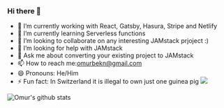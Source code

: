 ### Hi there 👋
- 🔭 I’m currently working with React, Gatsby, Hasura, Stripe and Netlify
- 🌱 I’m currently learning  Serverless functions
- 👯 I’m looking to collaborate on any interesting JAMstack prjoject :)
- 🤔 I’m looking for help with JAMstack
- 💬 Ask me about converting your existing project to JAMstack
- 📫 How to reach me:omurbekn@gmail.com
- 😄 Pronouns: He/Him
- ⚡ Fun fact: In Switzerland it is illegal to own just one guinea pig
![](https://komarev.com/ghpvc/?username=your-github-omonmunduz&color=green)

![Omur's github stats](https://github-readme-stats.vercel.app/api?username=omonmunduz&show_icons=true)
